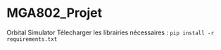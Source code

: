 # MGA802_Projet
Orbital Simulator
Télecharger les librairies nécessaires :  ```pip install -r requirements.txt```
